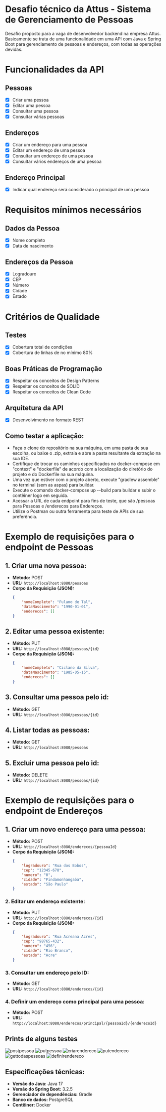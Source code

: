 # Desafio técnico da Attus - Sistema de Gerenciamento de Pessoas

Desafio proposto para a vaga de desenvolvedor backend na empresa Attus. Basicamente se trata de uma funcionalidade em uma API com Java e Spring Boot para gerenciamento de pessoas e endereços, com todas as operações devidas.


# Funcionalidades da API

## Pessoas
- [x] Criar uma pessoa
- [x] Editar uma pessoa
- [x] Consultar uma pessoa
- [x] Consultar várias pessoas

## Endereços
- [x] Criar um endereço para uma pessoa
- [x] Editar um endereço de uma pessoa
- [x] Consultar um endereço de uma pessoa
- [x] Consultar vários endereços de uma pessoa

## Endereço Principal
- [x] Indicar qual endereço será considerado o principal de uma pessoa


# Requisitos mínimos necessários

## Dados da Pessoa
- [x] Nome completo
- [x] Data de nascimento

## Endereços da Pessoa
- [x] Logradouro
- [x] CEP
- [x] Número
- [x] Cidade
- [x] Estado

# Critérios de Qualidade

## Testes
- [x] Cobertura total de condições
- [x] Cobertura de linhas de no mínimo 80%

## Boas Práticas de Programação
- [x] Respeitar os conceitos de Design Patterns
- [x] Respeitar os conceitos de SOLID
- [x] Respeitar os conceitos de Clean Code

## Arquitetura da API
- [x] Desenvolvimento no formato REST


## Como testar a aplicação:

- Faça o clone do repositório na sua máquina, em uma pasta de sua escolha, ou baixe o .zip, extraia e abre a pasta resultante da extração na sua IDE.
- Certifique de trocar os caminhos especificados no docker-compose em "context" e "dockerfile" de acordo com a localização do diretório do projeto e do Dockerfile na sua máquina.
- Uma vez que estiver com o projeto aberto, execute "gradlew assemble" no terminal (sem as aspas) para buildar.
- Execute o comando docker-compose up --build para buildar e subir o contêiner logo em seguida.
- Acessar a URL de cada endpoint para fins de teste, que são /pessoas para Pessoas e /enderecos para Endereços.
- Utilize o Postman ou outra ferramenta para teste de APIs de sua preferência.

# Exemplo de requisições para o endpoint de Pessoas

## 1. Criar uma nova pessoa:

- **Método:** POST
- **URL:** `http://localhost:8080/pessoas`
- **Corpo da Requisição (JSON):**
  ```json
  {
      "nomeCompleto": "Fulano de Tal",
      "dataNascimento": "1990-01-01",
      "enderecos": []
  }

## 2. Editar uma pessoa existente:

- **Método:** PUT
- **URL:** `http://localhost:8080/pessoas/{id}`
- **Corpo da Requisição (JSON):**
  ```json
  {
      "nomeCompleto": "Ciclano da Silva",
      "dataNascimento": "1985-05-15",
      "enderecos": []
  }
  
## 3. Consultar uma pessoa pelo id:
- **Método:** GET
- **URL:** `http://localhost:8080/pessoas/{id}`

## 4. Listar todas as pessoas:
- **Método:** GET
- **URL:** `http://localhost:8080/pessoas`


## 5. Excluir uma pessoa pelo id:
- **Método:** DELETE
- **URL:** `http://localhost:8080/pessoas/{id}`


# Exemplo de requisições para o endpoint de Endereços

## 1. Criar um novo endereço para uma pessoa:

- **Método:** POST
- **URL:** `http://localhost:8080/enderecos/{pessoaId}`
- **Corpo da Requisição (JSON):**
  ```json
  {
      "logradouro": "Rua dos Bobos",
      "cep": "12345-678",
      "numero": "0",
      "cidade": "Pindamonhangaba",
      "estado": "São Paulo"
  }

### 2. Editar um endereço existente:

- **Método:** PUT
- **URL:** `http://localhost:8080/enderecos/{id}`
- **Corpo da Requisição (JSON):**
  ```json
  {
      "logradouro": "Rua Acreana Acres",
      "cep": "98765-432",
      "numero": "456",
      "cidade": "Rio Branco",
      "estado": "Acre"
  }

### 3. Consultar um endereço pelo ID:

- **Método:** GET
- **URL:** `http://localhost:8080/enderecos/{id}`

### 4. Definir um endereço como principal para uma pessoa:

- **Método:** POST
- **URL:** `http://localhost:8080/enderecos/principal/{pessoaId}/{enderecoId}`

## Prints de alguns testes
![postpessoa](https://github.com/josericardo0/attus_gerenciamento_pessoas/assets/92414548/665bcbc1-a13f-448b-b6d3-17698d37b501)
![putpessoa](https://github.com/josericardo0/attus_gerenciamento_pessoas/assets/92414548/38b9e7dd-2ba1-47b9-8a35-f6a85e6b232c)
![criarendereco](https://github.com/josericardo0/attus_gerenciamento_pessoas/assets/92414548/b76d686f-c0f5-495a-bc37-41dcf4bf96f2)
![putendereco](https://github.com/josericardo0/attus_gerenciamento_pessoas/assets/92414548/269b3a5a-95e9-46b1-8279-c70764783997)
![gettodaspessoas](https://github.com/josericardo0/attus_gerenciamento_pessoas/assets/92414548/062ed432-c30f-4cbf-abe1-681ccba19cd2)
![definirendereco](https://github.com/josericardo0/attus_gerenciamento_pessoas/assets/92414548/83fda232-ce31-435a-8f6e-c8501906e3fa)








## Especificações técnicas:

- **Versão do Java:** Java 17
- **Versão do Spring Boot:** 3.2.5
- **Gerenciador de dependências:** Gradle
- **Banco de dados:** PostgreSQL
- **Contêiner:** Docker
